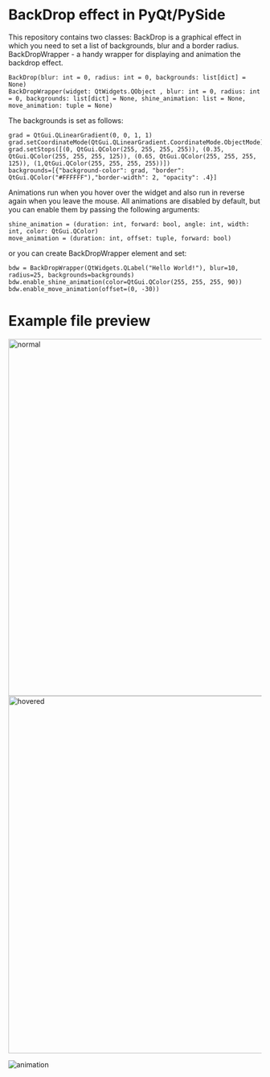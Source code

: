 # BackDrop effect in PyQt/PySide
This repository contains two classes: BackDrop is a graphical effect in which you need to set a list of backgrounds, blur and a border radius. BackDropWrapper - a handy wrapper for displaying and animation the backdrop effect.

	BackDrop(blur: int = 0, radius: int = 0, backgrounds: list[dict] = None)
	BackDropWrapper(widget: QtWidgets.QObject , blur: int = 0, radius: int = 0, backgrounds: list[dict] = None, shine_animation: list = None, move_animation: tuple = None)
The backgrounds is set as follows:

	grad = QtGui.QLinearGradient(0, 0, 1, 1)
	grad.setCoordinateMode(QtGui.QLinearGradient.CoordinateMode.ObjectMode)
	grad.setStops([(0, QtGui.QColor(255, 255, 255, 255)), (0.35, QtGui.QColor(255, 255, 255, 125)), (0.65, QtGui.QColor(255, 255, 255, 125)), (1,QtGui.QColor(255, 255, 255, 255))])
	backgrounds=[{"background-color": grad, "border": QtGui.QColor("#FFFFFF"),"border-width": 2, "opacity": .4}]

Animations run when you hover over the widget and also run in reverse again when you leave the mouse.
All animations are disabled by default, but you can enable them by passing the following arguments:

	shine_animation = (duration: int, forward: bool, angle: int, width: int, color: QtGui.QColor)
	move_animation = (duration: int, offset: tuple, forward: bool)
	
or you can create BackDropWrapper element and set:
		
	bdw = BackDropWrapper(QtWidgets.QLabel("Hello World!"), blur=10, radius=25, backgrounds=backgrounds)
	bdw.enable_shine_animation(color=QtGui.QColor(255, 255, 255, 90))
	bdw.enable_move_animation(offset=(0, -30))

# Example file preview

<img width="710" alt="normal" src="https://user-images.githubusercontent.com/87101242/209816702-e57d5f4b-f15d-41d1-9761-4d13c4414484.png">
<img width="711" alt="hovered" src="https://user-images.githubusercontent.com/87101242/209816709-4d53ed29-7fba-49f0-900e-9113a2bc2898.png">

![animation](https://user-images.githubusercontent.com/87101242/209816714-2ab1e36e-94c6-4a59-a92d-0a73fc1b1939.gif)
